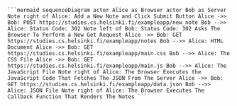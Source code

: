 <pre><code>```mermaid sequenceDiagram actor Alice as Browser actor Bob as Server Note right of Alice: Add a New Note and Click Submit Button Alice ->> Bob: POST https://studies.cs.helsinki.fi/exampleapp/new_note Bob -->> Alice: Status Code: 302 Note left of Bob: Status Code: 302 Asks The Browser To Perform a New Get Request Alice ->> Bob: GET https://studies.cs.helsinki.fi/exampleapp/notes Bob -->> Alice: HTML Document Alice ->> Bob: GET https://studies.cs.helsinki.fi/exampleapp/main.css Bob -->> Alice: The CSS File Alice ->> Bob: GET https://studies.cs.helsinki.fi/exampleapp/main.js Bob -->> Alice: The JavaScript File Note right of Alice: The Browser Executes the JavaScript Code That Fetches The JSON From The Server Alice ->> Bob: GET https://studies.cs.helsinki.fi/exampleapp/data.json Bob -->> Alice: JSON File Note right of Alice: The Browser Executes The Callback Function That Renders The Notes ```</code></pre>